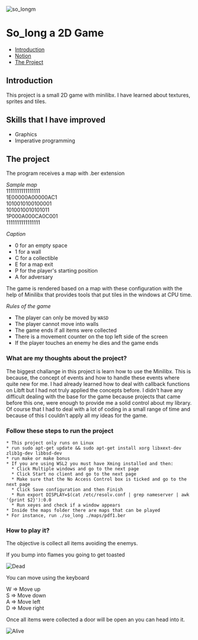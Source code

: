 ![so_longm](https://user-images.githubusercontent.com/63206471/172677363-1a38377a-bf3c-4cd8-95f2-1b16b2fb2dfe.png)

# So_long a 2D Game

* [Introduction](#introduction)
* [Notion](#notion-link)
* [The Project](#the-project)

## Introduction
This project is a small 2D game with minilibx. I have learned about textures, sprites and tiles.

## Skills that I have improved
* Graphics
* Imperative programming

## The project
The program receives a map with .ber extension

_Sample map_<br>
1111111111111111<br>
1E00000A00000AC1<br>
1010010100100001<br>
1010010010101011<br>
1P000A000CA0C001<br>
1111111111111111

_Caption_
* 0 for an empty space
* 1 for a wall
* C for a collectible
* E for a map exit
* P for the player's starting position
* A for adversary

The game is rendered based on a map with these configuration with the help of Minilibx that provides tools that put tiles in the windows at CPU time.

_Rules of the game_
* The player can only be moved by `WASD`
* The player cannot move into walls
* The game ends if all items were collected
* There is a movement counter on the top left side of the screen
* If the player touches an enemy he dies and the game ends

### What are my thoughts about the project?
The biggest challange in this project is learn how to use the Minilibx. This is because, the concept of events and how to handle these events where quite new for me. I had already learned how to deal with callback functions on Libft but I had not truly applied the concepts before.
I didn't have any difficult dealing with the base for the game because projects that came before this one, were enough to provide me a solid control about my library. 
Of course that I had to deal with a lot of coding in a small range of time and because of this I couldn't apply all my ideas for the game.


### Follow these steps to run the project

```
* This project only runs on Linux
* run sudo apt-get update && sudo apt-get install xorg libxext-dev zlib1g-dev libbsd-dev
* run make or make bonus
* If you are using WSL2 you must have Xming installed and then:
  * Click Multiple windows and go to the next page
  * Click Start no client and go to the next page
  * Make sure that the No Access Control box is ticked and go to the next page
  * Click Save configuration and then Finish
  * Run export DISPLAY=$(cat /etc/resolv.conf | grep nameserver | awk '{print $2}'):0.0
  * Run xeyes and check if a window appears
* Inside the maps folder there are maps that can be played
* For instance, run ./so_long ./maps/pdf1.ber
```

### How to play it?
The objective is collect all items avoiding the enemys.

If you bump into flames you going to get toasted

![Dead](https://user-images.githubusercontent.com/63206471/172672626-9e0708a3-f4d9-4f2b-b329-ea8eb1c4929f.gif)

You can move using the keyboard

W => Move up<br>
S => Move down<br>
A => Move left<br>
D => Move right

Once all items were collected a door will be open an you can head into it.

![Alive](https://user-images.githubusercontent.com/63206471/172672691-4d6fa51f-82c8-4942-8f69-26a68d3d618e.gif)

